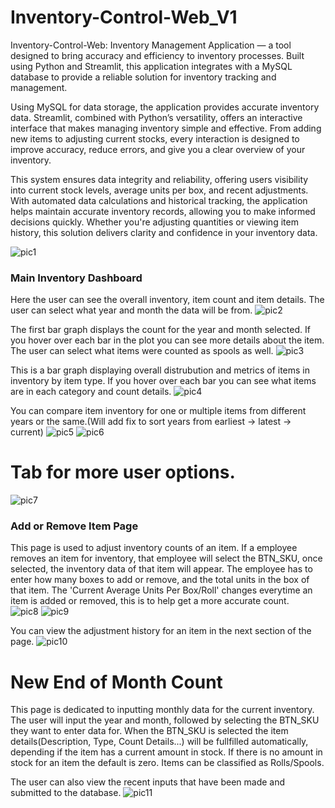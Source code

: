 # Inventory-Control-Web_V1

Inventory-Control-Web: Inventory Management Application — a tool designed to bring accuracy and efficiency to inventory processes. Built using Python and Streamlit, this application integrates with a MySQL database to provide a reliable solution for inventory tracking and management.

Using MySQL for data storage, the application provides accurate inventory data. Streamlit, combined with Python’s versatility, offers an interactive interface that makes managing inventory simple and effective. From adding new items to adjusting current stocks, every interaction is designed to improve accuracy, reduce errors, and give you a clear overview of your inventory.

This system ensures data integrity and reliability, offering users visibility into current stock levels, average units per box, and recent adjustments. With automated data calculations and historical tracking, the application helps maintain accurate inventory records, allowing you to make informed decisions quickly. Whether you're adjusting quantities or viewing item history, this solution delivers clarity and confidence in your inventory data.

![pic1](https://github.com/user-attachments/assets/7b0d634a-c079-4695-b433-302805871724)

### Main Inventory Dashboard
Here the user can see the overall inventory, item count and item details. The user can select what year and month the data will be from.
![pic2](https://github.com/user-attachments/assets/dd42baa7-8bf5-4b4a-aabf-d8880f498b77)


The first bar graph displays the count for the year and month selected. If you hover over each bar in the plot you can see more details about the item. The user can select what items were counted as spools as well.
![pic3](https://github.com/user-attachments/assets/3608ac5a-7699-4b96-8d0c-1d19f913dc14)


This is a bar graph displaying overall distrubution and metrics of items in inventory by item type. If you hover over each bar you can see what items are in each category and count details.
![pic4](https://github.com/user-attachments/assets/609dc02f-39be-45c2-8e36-7de8069739a7)

You can compare item inventory for one or multiple items from different years or the same.(Will add fix to sort years from earliest -> latest -> current)
![pic5](https://github.com/user-attachments/assets/46b0e0af-b026-43c7-b569-3d645468e952)
![pic6](https://github.com/user-attachments/assets/b7573659-2b07-48cd-ab8a-f831f02e55e2)

# Tab for more user options.
![pic7](https://github.com/user-attachments/assets/315cf255-a165-466b-8c66-a12ebfdc1c31)

### Add or Remove Item Page
This page is used to adjust inventory counts of an item. If a employee removes an item for inventory, that employee will select the BTN_SKU, once selected, the inventory data of that item will appear. The employee has to enter how many boxes to add or remove, and the total units in the box of that item. The 'Current Average Units Per Box/Roll' changes everytime an item is added or removed, this is to help get a more accurate count.  
![pic8](https://github.com/user-attachments/assets/ec4e7ea1-5221-4c18-8fd7-823c97e04311)
![pic9](https://github.com/user-attachments/assets/1bdcf0c4-ce1c-469c-be78-6b40faf046fc)

You can view the adjustment history for an item in the next section of the page.
![pic10](https://github.com/user-attachments/assets/b07bb9bb-2a13-440e-91ef-56149b0fdab9)

# New End of Month Count
This page is dedicated to inputting monthly data for the current inventory. The user will input the year and month, followed by selecting the BTN_SKU they want to enter data for. When the BTN_SKU is selected the item details(Description, Type, Count Details...) will be fullfilled automatically, depending if the item has a current amount in stock. If there is no amount in stock for an item the default is zero. Items can be classified as Rolls/Spools.

The user can also view the recent inputs that have been made and submitted to the database.
![pic11](https://github.com/user-attachments/assets/62a5b584-cc28-4979-b067-82991fa82c4c)






